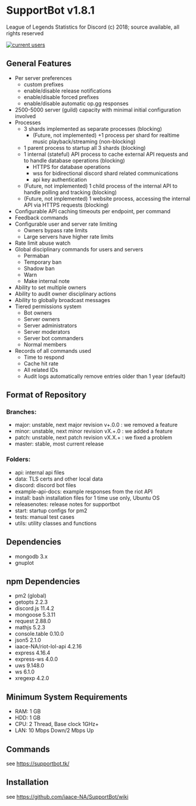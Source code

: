 # SupportBot v1.8.1
League of Legends Statistics for Discord
(c) 2018; source available, all rights reserved

<a href="https://discord.gg/MTqDXvB" target="_blank" rel="noopener"><img src="https://discordapp.com/api/guilds/384552678161645568/embed.png" alt="current users" /></a>
## General Features
- Per server preferences
  - custom prefixes
  - enable/disable release notifications
  - enable/disable forced prefixes
  - enable/disable automatic op.gg responses
- 2500-5000 server (guild) capacity with minimal initial configuration involved
- Processes
  - 3 shards implemented as separate processes (blocking)
    - (Future, not implemented) +1 process per shard for realtime music playback/streaming (non-blocking)
  - 1 parent process to startup all 3 shards (blocking)
  - 1 internal (stateful) API process to cache external API requests and to handle database operations (blocking)
    - HTTPS for database operations
    - wss for bidirectional discord shard related communications
    - api key authentication
  - (Future, not implemented) 1 child process of the internal API to handle polling and tracking (blocking)
  - (Future, not implemented) 1 website process, accessing the internal API via HTTPS requests (blocking)
- Configurable API caching timeouts per endpoint, per command
- Feedback commands
- Configurable user and server rate limiting
  - Owners bypass rate limits
  - Large servers have higher rate limits
- Rate limit abuse watch
- Global disciplinary commands for users and servers
  - Permaban
  - Temporary ban
  - Shadow ban
  - Warn
  - Make internal note
- Ability to set multiple owners
- Ability to audit owner disciplinary actions
- Ability to globally broadcast messages
- Tiered permissions system
  - Bot owners
  - Server owners
  - Server administrators
  - Server moderators
  - Server bot commanders
  - Normal members
- Records of all commands used
  - Time to respond
  - Cache hit rate
  - All related IDs
  - Audit logs automatically remove entries older than 1 year (default)
## Format of Repository
### Branches:
- major: unstable, next major revision v+.0.0 : we removed a feature
- minor: unstable, next minor revision vX.+.0 : we added a feature
- patch: unstable, next patch revision vX.X.+ : we fixed a problem
- master: stable, most current release
### Folders:
- api: internal api files
- data: TLS certs and other local data
- discord: discord bot files
- example-api-docs: example responses from the riot API
- install: bash installation files for 1 time use only, Ubuntu OS
- releasenotes: release notes for supportbot
- start: startup configs for pm2
- tests: manual test cases
- utils: utility classes and functions


## Dependencies
- mongodb 3.x
- gnuplot
## npm Dependencies
- pm2 (global)
- getopts 2.2.3
- discord.js 11.4.2
- mongoose 5.3.11
- request 2.88.0
- mathjs 5.2.3
- console.table 0.10.0
- json5 2.1.0
- iaace-NA/riot-lol-api 4.2.16
- express 4.16.4
- express-ws 4.0.0
- uws 9.148.0
- ws 6.1.0
- xregexp 4.2.0
## Minimum System Requirements
- RAM: 1 GB
- HDD: 1 GB
- CPU: 2 Thread, Base clock 1GHz+
- LAN: 10 Mbps Down/2 Mbps Up
## Commands
see https://supportbot.tk/
## Installation
see https://github.com/iaace-NA/SupportBot/wiki
